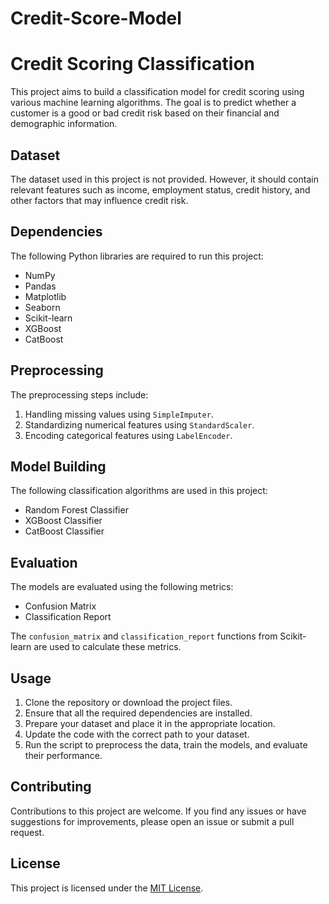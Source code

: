 # Credit-Score-Model


# Credit Scoring Classification

This project aims to build a classification model for credit scoring using various machine learning algorithms. The goal is to predict whether a customer is a good or bad credit risk based on their financial and demographic information.

## Dataset

The dataset used in this project is not provided. However, it should contain relevant features such as income, employment status, credit history, and other factors that may influence credit risk.

## Dependencies

The following Python libraries are required to run this project:

- NumPy
- Pandas
- Matplotlib
- Seaborn
- Scikit-learn
- XGBoost
- CatBoost

## Preprocessing

The preprocessing steps include:

1. Handling missing values using `SimpleImputer`.
2. Standardizing numerical features using `StandardScaler`.
3. Encoding categorical features using `LabelEncoder`.

## Model Building

The following classification algorithms are used in this project:

- Random Forest Classifier
- XGBoost Classifier
- CatBoost Classifier

## Evaluation

The models are evaluated using the following metrics:

- Confusion Matrix
- Classification Report

The `confusion_matrix` and `classification_report` functions from Scikit-learn are used to calculate these metrics.

## Usage

1. Clone the repository or download the project files.
2. Ensure that all the required dependencies are installed.
3. Prepare your dataset and place it in the appropriate location.
4. Update the code with the correct path to your dataset.
5. Run the script to preprocess the data, train the models, and evaluate their performance.

## Contributing

Contributions to this project are welcome. If you find any issues or have suggestions for improvements, please open an issue or submit a pull request.

## License

This project is licensed under the [MIT License](LICENSE).
